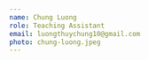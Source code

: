 ```yaml
---
name: Chung Luong
role: Teaching Assistant
email: luongthuychung10@gmail.com
photo: chung-luong.jpeg
---
```

